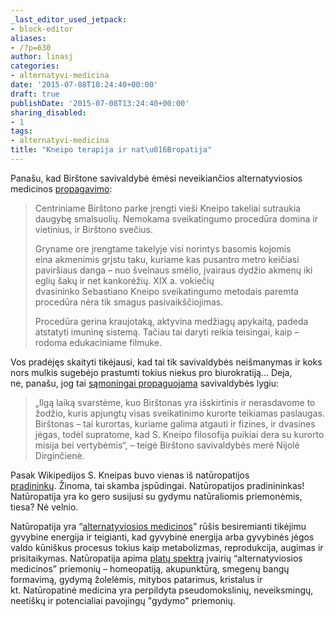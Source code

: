 ```yaml
---
_last_editor_used_jetpack:
- block-editor
aliases:
- /?p=630
author: linasj
categories:
- alternatyvi-medicina
date: '2015-07-08T10:24:40+00:00'
draft: true
publishDate: '2015-07-08T13:24:40+00:00'
sharing_disabled:
- 1
tags:
- alternatyvi-medicina
title: "Kneipo terapija ir nat\u016Bropatija"
---
```

Panašu, kad Birštone savivaldybė ėmėsi neveikiančios alternatyviosios medicinos [propagavimo](http://www.15min.lt/pasaulis-kiseneje/naujiena/per-lietuva/nemokama-ir-labai-populiari-procedura-birstone-kneipo-terapija-kaip-teisingai-atlikti-642-513681):

> Centriniame Birštono parke įrengti vieši Kneipo takeliai sutraukia daugybę smalsuolių. Nemokama sveikatingumo procedūra domina ir vietinius, ir Birštono svečius.
> 
> Gryname ore įrengtame takelyje visi norintys basomis kojomis eina akmenimis grįstu taku, kuriame kas pusantro metro keičiasi paviršiaus danga – nuo švelnaus smėlio, įvairaus dydžio akmenų iki eglių šakų ir net kankorėžių. XIX a. vokiečių dvasininko Sebastiano Kneipo sveikatingumo metodais paremta procedūra nėra tik smagus pasivaikščiojimas.
> 
> Procedūra gerina kraujotaką, aktyvina medžiagų apykaitą, padeda atstatyti imuninę sistemą. Tačiau tai daryti reikia teisingai, kaip – rodoma edukaciniame filmuke.


Vos pradėjęs skaityti tikėjausi, kad tai tik savivaldybės neišmanymas ir koks nors mulkis sugebėjo prastumti tokius niekus pro biurokratiją... Deja, ne, panašu, jog tai [sąmoningai propaguojama](http://alkas.lt/2014/03/25/birstonas-kviecia-pasisemti-s-kneipo-filosofijos/) savivaldybės lygiu:

> „Ilgą laiką svarstėme, kuo Birštonas yra išskirtinis ir nerasdavome to žodžio, kuris apjungtų visas sveikatinimo kurorte teikiamas paslaugas. Birštonas – tai kurortas, kuriame galima atgauti ir fizines, ir dvasines jėgas, todėl supratome, kad S. Kneipo filosofija puikiai dera su kurorto misija bei vertybėmis“, – teigė Birštono savivaldybės merė Nijolė Dirginčienė.


Pasak Wikipedijos S. Kneipas buvo vienas iš natūropatijos [pradininkų](https://en.wikipedia.org/wiki/Sebastian_Kneipp). Žinoma, tai skamba įspūdingai. Natūropatijos pradinininkas! Natūropatija yra ko gero susijusi su gydymu natūraliomis priemonėmis, tiesa? Nė velnio.

Natūropatija yra “[alternatyviosios medicinos](http://netikiu.com/2012/01/13/kodel-mums-nereikalingas-terminas-alternatyvioji-medicina/)” rūšis besiremianti tikėjimu gyvybine energija ir teigianti, kad gyvybinė energija arba gyvybinės jėgos valdo kūniškus procesus tokius kaip metabolizmas, reprodukcija, augimas ir prisitaikymas. Natūropatija apima [platų spektrą](http://en.wikipedia.org/wiki/Naturopathy#Methods) įvairių “alternatyviosios medicinos” priemonių – homeopatiją, akupunktūrą, smegenų bangų formavimą, gydymą žolelėmis, mitybos patarimus, kristalus ir kt. Natūropatinė medicina yra perpildyta pseudomokslinių, neveiksmingų, neetiškų ir potencialiai pavojingų "gydymo" priemonių.
